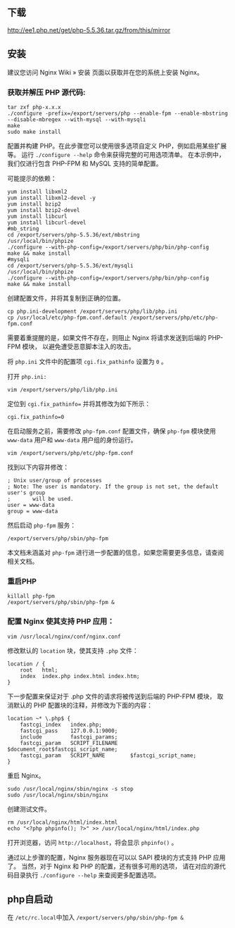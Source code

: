## 下载

http://ee1.php.net/get/php-5.5.36.tar.gz/from/this/mirror

## 安装

建议您访问 Nginx Wiki » 安装 页面以获取并在您的系统上安装 Nginx。

### 获取并解压 PHP 源代码:

```
tar zxf php-x.x.x
./configure -prefix=/export/servers/php --enable-fpm --enable-mbstring --disable-mbregex --with-mysql --with-mysqli
make
sudo make install
```

配置并构建 PHP。在此步骤您可以使用很多选项自定义 PHP，例如启用某些扩展等。 运行 `./configure --help` 命令来获得完整的可用选项清单。 在本示例中，我们仅进行包含 PHP-FPM 和 MySQL 支持的简单配置。

可能提示的依赖：
```
yum install libxml2
yum install libxml2-devel -y
yum install bzip2
yum install bzip2-devel
yum install libcurl
yum install libcurl-devel
#mb_string
cd /export/servers/php-5.5.36/ext/mbstring
/usr/local/bin/phpize
./configure --with-php-config=/export/servers/php/bin/php-config
make && make install
#mysqli
cd /export/servers/php-5.5.36/ext/mysqli
/usr/local/bin/phpize
./configure --with-php-config=/export/servers/php/bin/php-config
make && make install
```

创建配置文件，并将其复制到正确的位置。

```
cp php.ini-development /export/servers/php/lib/php.ini
cp /usr/local/etc/php-fpm.conf.default /export/servers/php/etc/php-fpm.conf
```

需要着重提醒的是，如果文件不存在，则阻止 Nginx 将请求发送到后端的 PHP-FPM 模块， 以避免遭受恶意脚本注入的攻击。

将 `php.ini` 文件中的配置项 `cgi.fix_pathinfo` 设置为 `0` 。

打开 `php.ini:`

`vim /export/servers/php/lib/php.ini`

定位到 `cgi.fix_pathinfo=` 并将其修改为如下所示：

`cgi.fix_pathinfo=0`

在启动服务之前，需要修改 `php-fpm.conf` 配置文件，确保 `php-fpm` 模块使用 `www-data` 用户和 `www-data` 用户组的身份运行。

`vim /export/servers/php/etc/php-fpm.conf`

找到以下内容并修改：

```
; Unix user/group of processes
; Note: The user is mandatory. If the group is not set, the default user's group
;       will be used.
user = www-data
group = www-data
```

然后启动 `php-fpm` 服务：

`/export/servers/php/sbin/php-fpm`

本文档未涵盖对 `php-fpm` 进行进一步配置的信息，如果您需要更多信息，请查阅相关文档。

### 重启PHP

```
killall php-fpm
/export/servers/php/sbin/php-fpm &
```

### 配置 Nginx 使其支持 PHP 应用：

`vim /usr/local/nginx/conf/nginx.conf`

修改默认的 `location` 块，使其支持 `.php` 文件：

```
location / {
    root   html;
    index  index.php index.html index.htm;
}
```

下一步配置来保证对于 .php 文件的请求将被传送到后端的 PHP-FPM 模块， 取消默认的 PHP 配置块的注释，并修改为下面的内容：

```
location ~* \.php$ {
    fastcgi_index   index.php;
    fastcgi_pass    127.0.0.1:9000;
    include         fastcgi_params;
    fastcgi_param   SCRIPT_FILENAME    $document_root$fastcgi_script_name;
    fastcgi_param   SCRIPT_NAME        $fastcgi_script_name;
}
```

重启 Nginx。

```
sudo /usr/local/nginx/sbin/nginx -s stop
sudo /usr/local/nginx/sbin/nginx
```

创建测试文件。

```
rm /usr/local/nginx/html/index.html
echo "<?php phpinfo(); ?>" >> /usr/local/nginx/html/index.php
```

打开浏览器，访问 `http://localhost`，将会显示 `phpinfo()` 。

通过以上步骤的配置，Nginx 服务器现在可以以 SAPI 模块的方式支持 PHP 应用了。 当然，对于 Nginx 和 PHP 的配置，还有很多可用的选项， 请在对应的源代码目录执行 `./configure --help` 来查阅更多配置选项。

## php自启动

在 `/etc/rc.local`中加入 `/export/servers/php/sbin/php-fpm &`